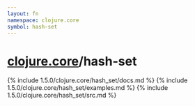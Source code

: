 ```yaml
---
layout: fn
namespace: clojure.core
symbol: hash-set
---
```


# [clojure.core](../)/hash-set

{% include 1.5.0/clojure.core/hash_set/docs.md %}
{% include 1.5.0/clojure.core/hash_set/examples.md %}
{% include 1.5.0/clojure.core/hash_set/src.md %}

